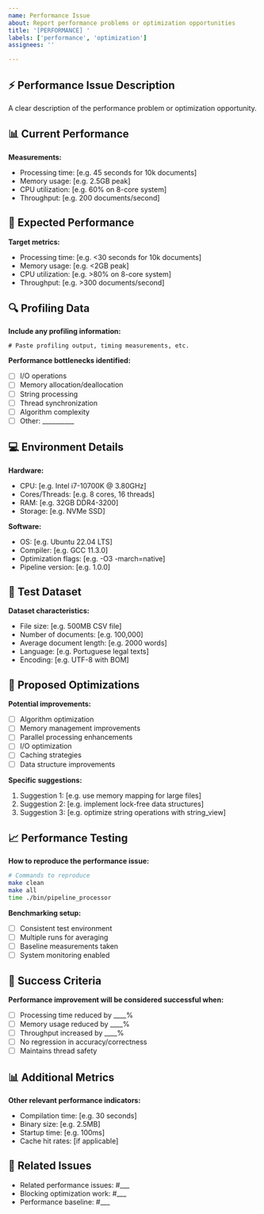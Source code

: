 ```yaml
---
name: Performance Issue
about: Report performance problems or optimization opportunities
title: '[PERFORMANCE] '
labels: ['performance', 'optimization']
assignees: ''

---
```


## ⚡ Performance Issue Description
A clear description of the performance problem or optimization opportunity.

## 📊 Current Performance
**Measurements:**
- Processing time: [e.g. 45 seconds for 10k documents]
- Memory usage: [e.g. 2.5GB peak]
- CPU utilization: [e.g. 60% on 8-core system]
- Throughput: [e.g. 200 documents/second]

## 🎯 Expected Performance
**Target metrics:**
- Processing time: [e.g. <30 seconds for 10k documents]
- Memory usage: [e.g. <2GB peak]
- CPU utilization: [e.g. >80% on 8-core system]
- Throughput: [e.g. >300 documents/second]

## 🔍 Profiling Data
**Include any profiling information:**
```
# Paste profiling output, timing measurements, etc.
```

**Performance bottlenecks identified:**
- [ ] I/O operations
- [ ] Memory allocation/deallocation
- [ ] String processing
- [ ] Thread synchronization
- [ ] Algorithm complexity
- [ ] Other: __________

## 💻 Environment Details
**Hardware:**
- CPU: [e.g. Intel i7-10700K @ 3.80GHz]
- Cores/Threads: [e.g. 8 cores, 16 threads]
- RAM: [e.g. 32GB DDR4-3200]
- Storage: [e.g. NVMe SSD]

**Software:**
- OS: [e.g. Ubuntu 22.04 LTS]
- Compiler: [e.g. GCC 11.3.0]
- Optimization flags: [e.g. -O3 -march=native]
- Pipeline version: [e.g. 1.0.0]

## 📄 Test Dataset
**Dataset characteristics:**
- File size: [e.g. 500MB CSV file]
- Number of documents: [e.g. 100,000]
- Average document length: [e.g. 2000 words]
- Language: [e.g. Portuguese legal texts]
- Encoding: [e.g. UTF-8 with BOM]

## 🔧 Proposed Optimizations
**Potential improvements:**
- [ ] Algorithm optimization
- [ ] Memory management improvements
- [ ] Parallel processing enhancements
- [ ] I/O optimization
- [ ] Caching strategies
- [ ] Data structure improvements

**Specific suggestions:**
1. Suggestion 1: [e.g. use memory mapping for large files]
2. Suggestion 2: [e.g. implement lock-free data structures]
3. Suggestion 3: [e.g. optimize string operations with string_view]

## 📈 Performance Testing
**How to reproduce the performance issue:**
```bash
# Commands to reproduce
make clean
make all
time ./bin/pipeline_processor
```

**Benchmarking setup:**
- [ ] Consistent test environment
- [ ] Multiple runs for averaging
- [ ] Baseline measurements taken
- [ ] System monitoring enabled

## 🎯 Success Criteria
**Performance improvement will be considered successful when:**
- [ ] Processing time reduced by ____%
- [ ] Memory usage reduced by ____%
- [ ] Throughput increased by ____%
- [ ] No regression in accuracy/correctness
- [ ] Maintains thread safety

## 📊 Additional Metrics
**Other relevant performance indicators:**
- Compilation time: [e.g. 30 seconds]
- Binary size: [e.g. 2.5MB]
- Startup time: [e.g. 100ms]
- Cache hit rates: [if applicable]

## 🔗 Related Issues
- Related performance issues: #___
- Blocking optimization work: #___
- Performance baseline: #___
